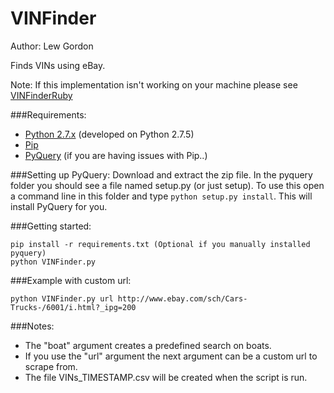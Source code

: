 VINFinder
=========
Author: Lew Gordon

Finds VINs using eBay.

Note: If this implementation isn't working on your machine please see [VINFinderRuby](https://github.com/LGordon2/VINFinderRuby)

###Requirements:

- [Python 2.7.x](http://www.python.org/download/releases/2.7/) (developed on Python 2.7.5)
- [Pip](http://pip.readthedocs.org/en/latest/installing.html)
- [PyQuery](https://pypi.python.org/pypi/pyquery) (if you are having issues with Pip..)

###Setting up PyQuery:
Download and extract the zip file.  In the pyquery folder you should see a file named setup.py (or just setup).  To use this open a command line in this folder and type `python setup.py install`.  This will install PyQuery for you.

###Getting started:

    pip install -r requirements.txt (Optional if you manually installed pyquery)
    python VINFinder.py

###Example with custom url:

    python VINFinder.py url http://www.ebay.com/sch/Cars-Trucks-/6001/i.html?_ipg=200

###Notes:

* The "boat" argument creates a predefined search on boats.
* If you use the "url" argument the next argument can be a custom url to scrape from.
* The file VINs_TIMESTAMP.csv will be created when the script is run.
